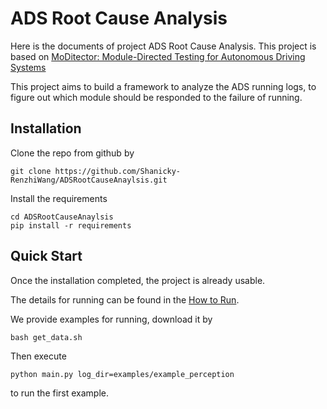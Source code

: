 # ADS Root Cause Analysis

Here is the documents of project ADS Root Cause Analysis. This project is based on [MoDitector: Module-Directed Testing for Autonomous Driving Systems](https://dl.acm.org/doi/10.1145/3728876)

This project aims to build a framework to analyze the ADS running logs, to figure out which module should be responded to the failure of running.

## Installation

Clone the repo from github by

    git clone https://github.com/Shanicky-RenzhiWang/ADSRootCauseAnaylsis.git

Install the requirements

    cd ADSRootCauseAnaylsis
    pip install -r requirements


## Quick Start

Once the installation completed, the project is already usable.

The details for running can be found in the [How to Run](HowTo.md). 

We provide examples for running, download it by

    bash get_data.sh

Then execute

    python main.py log_dir=examples/example_perception

to run the first example.
